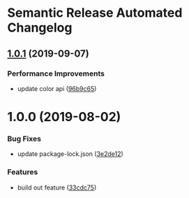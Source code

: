 # Semantic Release Automated Changelog

## [1.0.1](https://github.com/AlaskaAirlines/OrionStatelessComponents__ods-swatch/compare/v1.0.0...v1.0.1) (2019-09-07)


### Performance Improvements

* update color api ([96b9c65](https://github.com/AlaskaAirlines/OrionStatelessComponents__ods-swatch/commit/96b9c65))

# 1.0.0 (2019-08-02)


### Bug Fixes

* update package-lock.json ([3e2de12](https://github.com/AlaskaAirlines/OrionStatelessComponents__ods-swatch/commit/3e2de12))


### Features

* build out feature ([33cdc75](https://github.com/AlaskaAirlines/OrionStatelessComponents__ods-swatch/commit/33cdc75))
